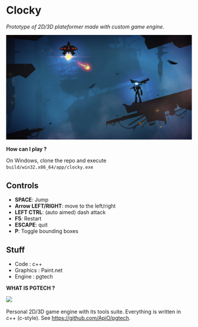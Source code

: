 # Clocky

_Prototype of 2D/3D plateformer made with custom game engine._

![](https://github.com/ApiO/Clocky/blob/master/doc/clocky2.jpg)

**How can I play ?**

On Windows, clone the repo and execute `build/win32.x86_64/app/clocky.exe`

## Controls
- **SPACE**: Jump
- **Arrow LEFT/RIGHT**: move to the left/right
- **LEFT CTRL**: (auto aimed) dash attack
- **F5**: Restart
- **ESCAPE**: quit
- **P**: Toggle bounding boxes

## Stuff 
- Code : c++ 
- Graphics : Paint.net 
- Engine : pgtech 

**WHAT IS PGTECH ?**

[![](http://www.ludumdare.com/compo/wp-content/uploads/2014/08/protogecko.png)](https://github.com/ApiO/pgtech)

Personal 2D/3D game engine with its tools suite. Everything is written in c++ (c-style). See https://github.com/ApiO/pgtech.
